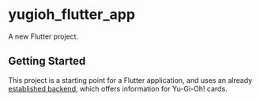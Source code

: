 # yugioh_flutter_app

A new Flutter project.

## Getting Started

This project is a starting point for a Flutter application, and uses an already
[established backend](https://github.com/Adrianzctpa/Yu-Go-Oh-API), which offers 
information for Yu-Gi-Oh! cards.